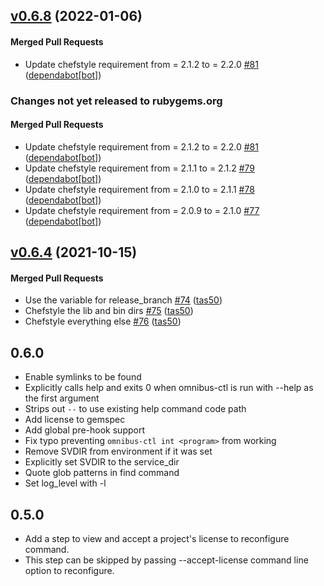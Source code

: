 <!-- usage documentation: http://expeditor.es.chef.io/configuration/changelog/ -->

<!-- latest_release 0.6.8 -->
## [v0.6.8](https://github.com/chef/omnibus-ctl/tree/v0.6.8) (2022-01-06)

#### Merged Pull Requests
- Update chefstyle requirement from = 2.1.2 to = 2.2.0 [#81](https://github.com/chef/omnibus-ctl/pull/81) ([dependabot[bot]](https://github.com/dependabot[bot]))
<!-- latest_release -->

<!-- release_rollup since=0.6.4 -->
### Changes not yet released to rubygems.org

#### Merged Pull Requests
- Update chefstyle requirement from = 2.1.2 to = 2.2.0 [#81](https://github.com/chef/omnibus-ctl/pull/81) ([dependabot[bot]](https://github.com/dependabot[bot])) <!-- 0.6.8 -->
- Update chefstyle requirement from = 2.1.1 to = 2.1.2 [#79](https://github.com/chef/omnibus-ctl/pull/79) ([dependabot[bot]](https://github.com/dependabot[bot])) <!-- 0.6.7 -->
- Update chefstyle requirement from = 2.1.0 to = 2.1.1 [#78](https://github.com/chef/omnibus-ctl/pull/78) ([dependabot[bot]](https://github.com/dependabot[bot])) <!-- 0.6.6 -->
- Update chefstyle requirement from = 2.0.9 to = 2.1.0 [#77](https://github.com/chef/omnibus-ctl/pull/77) ([dependabot[bot]](https://github.com/dependabot[bot])) <!-- 0.6.5 -->
<!-- release_rollup -->

<!-- latest_stable_release -->
## [v0.6.4](https://github.com/chef/omnibus-ctl/tree/v0.6.4) (2021-10-15)

#### Merged Pull Requests
- Use the variable for release_branch [#74](https://github.com/chef/omnibus-ctl/pull/74) ([tas50](https://github.com/tas50))
- Chefstyle the lib and bin dirs [#75](https://github.com/chef/omnibus-ctl/pull/75) ([tas50](https://github.com/tas50))
- Chefstyle everything else [#76](https://github.com/chef/omnibus-ctl/pull/76) ([tas50](https://github.com/tas50))
<!-- latest_stable_release -->



## 0.6.0

 - Enable symlinks to be found
 - Explicitly calls help and exits 0 when omnibus-ctl is run with --help as the first argument
 - Strips out `--` to use existing help command code path
 - Add license to gemspec
 - Add global pre-hook support
 - Fix typo preventing `omnibus-ctl int <program>` from working
 - Remove SVDIR from environment if it was set
 - Explicitly set SVDIR to the service_dir
 - Quote glob patterns in find command
 - Set log_level with -l

## 0.5.0

- Add a step to view and accept a project's license to reconfigure command.
- This step can be skipped by passing --accept-license command line option to reconfigure.